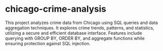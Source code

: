 # chicago-crime-analysis
This project analyzes crime data from Chicago using SQL queries and data aggregation techniques. It explores crime trends, patterns, and statistics, utilizing a secure and efficient database interface. Features include querying with GROUP BY, ORDER BY, and aggregate functions while ensuring protection against SQL injection.
